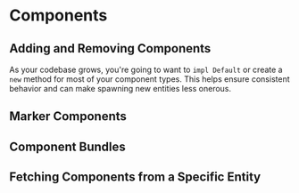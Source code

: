 # Components

## Adding and Removing Components


As your codebase grows, you're going to want to `impl Default` or create a `new` method for most of your component types. This helps ensure consistent behavior and can make spawning new entities less onerous.

## Marker Components

## Component Bundles

## Fetching Components from a Specific Entity